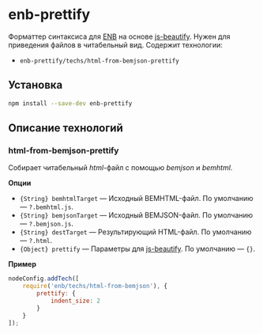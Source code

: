 enb-prettify
============

Форматтер синтаксиса для [ENB][enb] на основе [js-beautify][js-beautify]. Нужен для приведения файлов в читабельный вид. Содержит технологии:

* `enb-prettify/techs/html-from-bemjson-prettify`


Установка
---------

```bash
npm install --save-dev enb-prettify
```


Описание технологий
-------------------

### html-from-bemjson-prettify

Собирает читабельный *html*-файл с помощью *bemjson* и *bemhtml*.

**Опции**

* `{String} bemhtmlTarget` — Исходный BEMHTML-файл. По умолчанию — `?.bemhtml.js`.
* `{String} bemjsonTarget` — Исходный BEMJSON-файл. По умолчанию — `?.bemjson.js`.
* `{String} destTarget` — Результирующий HTML-файл. По умолчанию — `?.html`.
* `{Object} prettify` — Параметры для [js-beautify][js-beautify-opts]. По умолчанию — `{}`.

**Пример**

```javascript
nodeConfig.addTech([
    require('enb/techs/html-from-bemjson'), {
        prettify: {
            indent_size: 2
        }
    }
]);
```

[enb]: https://github.com/enb-make/enb
[js-beautify]: https://github.com/einars/js-beautify
[js-beautify-opts]: https://github.com/einars/js-beautify#options

